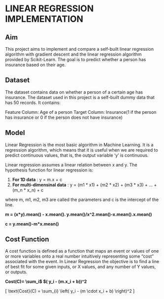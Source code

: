 # LINEAR REGRESSION IMPLEMENTATION

## Aim
This project aims to implement and compare a self-built linear regression algorithm with gradient descent and the linear regression algorithm provided by Scikit-Learn. The goal is to predict whether a person has insurance based on their age.

## Dataset
The dataset contains data on whether a person of a certain age has insurance. The dataset used in this project is a self-built dummy data that has 50 records. It contains:

Feature Column: Age of a person
Target Column: Insurance(1 if the person has insurance or 0 if the person does not have insurance)

## Model
Linear Regression is the most basic algorithm in Machine Learning. It is a regression algorithm, which means that it is useful when we are required to predict continuous values, that is, the output variable ‘y’ is continuous.

Linear regression assumes a linear relation between x and y. The hypothesis function for linear regression is:

1. **For 1D data** : y = m.x + c
2. **For multi-dimensinal data** : y = (m1 * x1) + (m2 * x2) + (m3 * x3) + … + (m_n * x_n) + c

where m, m1, m2, m3 are called the parameters and c is the intercept of the line.

**m = (x*y).mean() - x.mean(). y.mean()/x^2.mean()-x.mean().x.mean()**

**c = y.mean()-m*x.mean()**

## Cost Function

A cost function is defined as a function that maps an event or values of one or more variables onto a real number intuitively representing some “cost” associated with the event. In Linear Regression the objective is to find a line of best fit for some given inputs, or X values, and any number of Y values, or outputs.

**Cost(C)= \sum_i$ $( y_i - (m.x_i + b))^2**

\[ \text{Cost}(C) = \sum_{i} \left( y_i - (m \cdot x_i + b) \right)^2 \]

